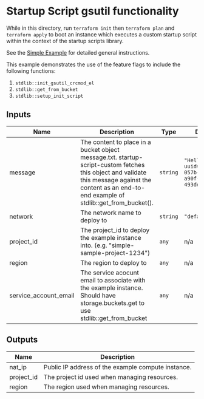 # Startup Script gsutil functionality

While in this directory, run `terraform init` then `terraform plan` and
`terraform apply` to boot an instance which executes a custom startup script
within the context of the startup scripts library.

See the [Simple Example](/examples/simple_example/README.md) for detailed
general instructions.

This example demonstrates the use of the feature flags to include the following
functions:

 1. `stdlib::init_gsutil_crcmod_el`
 2. `stdlib::get_from_bucket`
 3. `stdlib::setup_init_script`

<!-- BEGINNING OF PRE-COMMIT-TERRAFORM DOCS HOOK -->
## Inputs

| Name | Description | Type | Default | Required |
|------|-------------|------|---------|:--------:|
| message | The content to place in a bucket object message.txt. startup-script-custom fetches this object and validate this message against the content as an end-to-end example of stdlib::get\_from\_bucket(). | `string` | `"Hello World! uuid=0afce28a-057b-42cf-a90f-493de3c0666b"` | no |
| network | The network name to deploy to | `string` | `"default"` | no |
| project\_id | The project\_id to deploy the example instance into.  (e.g. "simple-sample-project-1234") | `any` | n/a | yes |
| region | The region to deploy to | `any` | n/a | yes |
| service\_account\_email | The service acocunt email to associate with the example instance.  Should have storage.buckets.get to use stdlib::get\_from\_bucket | `any` | n/a | yes |

## Outputs

| Name | Description |
|------|-------------|
| nat\_ip | Public IP address of the example compute instance. |
| project\_id | The project id used when managing resources. |
| region | The region used when managing resources. |

<!-- END OF PRE-COMMIT-TERRAFORM DOCS HOOK -->
